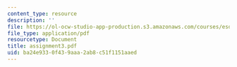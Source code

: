 ```yaml
---
content_type: resource
description: ''
file: https://ol-ocw-studio-app-production.s3.amazonaws.com/courses/esd-342-advanced-system-architecture-spring-2006/ba24e9330f439aaa2ab8c51f1151aaed_assignment3.pdf
file_type: application/pdf
resourcetype: Document
title: assignment3.pdf
uid: ba24e933-0f43-9aaa-2ab8-c51f1151aaed
---
```


